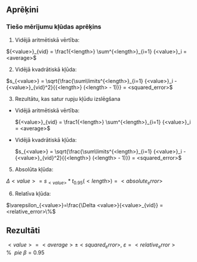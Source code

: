 
## Aprēķini

### Tiešo mērījumu kļūdas aprēķins

1. Vidējā aritmētiskā vērtība: 

${<value>}_{vid} = \frac1{<length>} \sum^{<length>}_{i=1} {<value>}_i = <average>$ 

2. Vidējā kvadrātiskā kļūda:

$s_{<value>} = \sqrt{\frac{\sum\limits^{<length>}_{i=1} {<value>}_i - {<value>}_{vid}^2}{{<length>} (<length> - 1)}} = <squared_error>$

3. Rezultātu, kas satur rupju kļūdu izslēgšana

* Vidējā aritmētiskā vērtība: 

    ${<value>}_{vid} = \frac1{<length>} \sum^{<length>}_{i=1} {<value>}_i = <average>$ 

* Vidējā kvadrātiskā kļūda:

    $s_{<value>} = \sqrt{\frac{\sum\limits^{<length>}_{i=1} {<value>}_i - {<value>}_{vid}^2}{{<length>} (<length> - 1)}} = <squared_error>$

5. Absolūta kļūda:

$\Delta<value> = s_{<value>} * t_{0.95}(<length>) = <absolute_error>$

6. Relatīva kļūda:

$\varepsilon_{<value>}=\frac{\Delta <value>}{<value>_{vid}} = <relative_error>\%$

## Rezultāti

$<value> = <average> \pm <squared_error>,\ \varepsilon = <relative_error>\% \ \ pie \ \beta=0.95$
